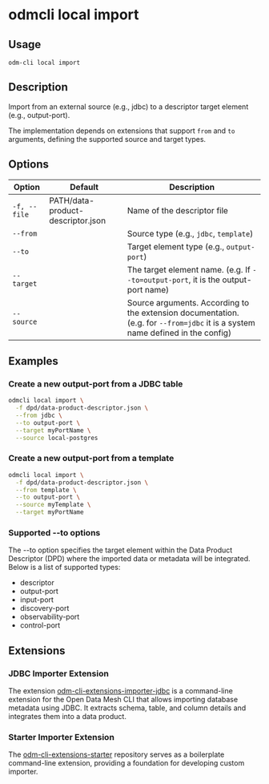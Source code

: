 # odmcli local import

## Usage

`odm-cli local import`

## Description

Import from an external source (e.g., jdbc) to a descriptor target element (e.g., output-port).

The implementation depends on extensions that support `from` and `to` arguments, defining the supported source and target types.

## Options

| Option       | Default                           | Description                                                                                                                    |
|--------------|-----------------------------------|--------------------------------------------------------------------------------------------------------------------------------|
| `-f, --file` | PATH/data-product-descriptor.json | Name of the descriptor file                                                                                                    |
| `--from`     |                                   | Source type (e.g., `jdbc`, `template`)                                                                                         |
| `--to`       |                                   | Target element type (e.g., `output-port`)                                                                                      |
| `--target`   |                                   | The target element name. (e.g. If `--to=output-port`, it is the output-port name)                                              |
| `--source`   |                                   | Source arguments. According to the extension documentation. (e.g. for `--from=jdbc` it is a system name defined in the config) |

## Examples

### Create a new output-port from a JDBC table

```bash
odmcli local import \
  -f dpd/data-product-descriptor.json \
  --from jdbc \
  --to output-port \
  --target myPortName \
  --source local-postgres
```

### Create a new output-port from a template

```bash
odmcli local import \
  -f dpd/data-product-descriptor.json \
  --from template \
  --to output-port \
  --source myTemplate \
  --target myPortName 
```
### Supported --to options
The --to option specifies the target element within the Data Product Descriptor (DPD) where the imported data or 
metadata will be integrated. Below is a list of supported types:
* descriptor
* output-port
* input-port
* discovery-port
* observability-port
* control-port

## Extensions

### JDBC Importer Extension
The extension [odm-cli-extensions-importer-jdbc](https://github.com/opendatamesh-initiative/odm-cli-extensions-importer-jdbc)
is a command-line extension for the Open Data Mesh CLI that allows importing database metadata using JDBC. 
It extracts schema, table, and column details and integrates them into a data product.

### Starter Importer Extension
The [odm-cli-extensions-starter](https://github.com/opendatamesh-initiative/odm-cli-extensions-starter) 
repository serves as a boilerplate command-line extension, providing a foundation for developing custom importer.